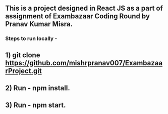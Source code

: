 ## This is a project designed in React JS as a part of assignment of Exambazaar Coding Round by Pranav Kumar Misra.

### Steps to run locally - 

## 1) git clone https://github.com/mishrpranav007/ExambazaarProject.git
## 2) Run - npm install.
## 3) Run - npm start.